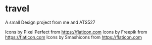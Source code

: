 # travel

A small Design project from me and ATS527

Icons by Pixel Perfect from https://flaticon.com
Icons by Freepik from https://flaticon.com
Icons by Smashicons from https://flaticon.com

